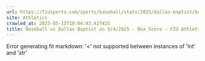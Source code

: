 ```yaml
---
url: https://fiusports.com/sports/baseball/stats/2025/dallas-baptist/boxscore/12772
site: Athletics
crawled_at: 2025-05-13T10:04:43.427425
title: Baseball vs Dallas Baptist on 5/4/2025 - Box Score - FIU Athletics
---
```


Error generating fit markdown: '<' not supported between instances of 'int' and 'str'